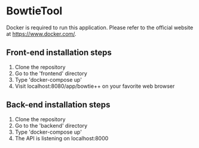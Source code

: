# BowtieTool

Docker is required to run this application. Please refer to the official website at https://www.docker.com/.

## Front-end installation steps

1. Clone the repository
2. Go to the 'frontend' directory
3. Type 'docker-compose up'
4. Visit localhost:8080/app/bowtie++ on your favorite web browser

## Back-end installation steps

1. Clone the repository
2. Go to the 'backend' directory
3. Type 'docker-compose up'
4. The API is listening on localhost:8000
